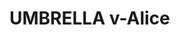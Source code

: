 
UMBRELLA v-Alice
================

<div class="hidden" style="display: none;">
	<script type="text/javascript">
		<!--//--><![CDATA[//><!--

			// neo
			CUPE = 0x008
			console.log(CUPE)

		//--><!]]>
	</script>
</div>

<div class="hidden" style="display: none;">
	<script type="text/javascript">
		<!--//--><![CDATA[//><!--

			// neo
			CUPE = 0x008
			console.log(CUPE)

		//--><!]]>
	</scri


<img src="https://vignette.wikia.nocookie.net/residentevil/images/a/a5/Alice_clones.jpg/revision/latest?cb=20110912152939&path-prefix=es" width="430">

FrameWork que permite una mayor calidad, agilidad & productividad a la hora maquetar paginas web, brindándote ventajas futuristas, nunca antes planteadas en esta era.

[donar por Paypal](https://www.paypal.me/?)

---

**Licencia**: [GNU GPL v3](http://www.gnu.org/licenses)

---

## herramientas desarrolladas

- **Etiqueta (PasteAttributes="$name_id")** : sirve para copiar las etiquetas de una celda & pegarlas en otra, permitiendo agilizar muchos aspectos tediosos & poco prácticos en el maquetado, de esta manera tienes celdas de manera sincronizada, ahora solo tienes que modificar las etiquetas de una sola celda & las demás cambiaran de forma automática.

- **Etiqueta (PasteAttribute="$name_id/tag_name")** : usa el mismo método que la herramienta anterior con la diferencia de que solo, copiara una sola etiqueta.

- **Etiquetas HTML para bloquear & ocultar celdas** : Enable, Disable, Hide, Show

- **Etiquetas HTML de (LAYOUT)** : HboxN, HboxS, HboxC, VboxC, BoxC

- **Etiqueta HTML (ShowProgress)** : compatible solo con celdas tipo imagen, esta herramienta permite mostrar una barra de progreso durante la carga del archivo de imagen, es ideal para imágenes que superan los 100Kbs o más, es decir en conexiones lentas, la mayorías de las veces las imágenes solo se logran cargar por la mitad o totalmente pixeladas, en el peor de los casos nunca llega a cargarse, esta herramienta da por solucionado el problema.

- **Etiqueta HTML (CreateCache)** : compatible solo con celdas tipo imagen, sirve para pintar una misma imagen en `N` celdas, pero con la diferencia que la imagen solo se tendrá que descargar una sola vez del servidor, lo cual abre un nuevo universo, desbancando del Trono a los `Sprites-css`, ¿que pasa si al inicio de la carga de la web, una misma imagen se tienen que mostrar en diferentes celdas?, primero se descarga una, las demás esperan de forma sincronizada el cache de imagen para su renderizado.

- **Ver imagen** si cualquier celda no tiene ningún evento `click` activo, se activara uno de forma automática el cual permite ver esa imagen en otra pestaña.

---

> ¿Que problemas resuelve UMBRELLA?

Este FrameWork en su primera versión resuelve algo crucial: !productividad de maquetado!, este aspecto podemos apreciarlo en las etiquetas de **LAYOUT**, por ejemplo `HboxN`: sirve para crear columnas horizontales que no sean flexibles espacial-mente, `HboxS`: sirve para crear columnas horizontales que sean flexibles espacial-mente, `HboxC`:  columnas que se posicionan de forma centrada horizontalmente, `VboxC`:  columnas que se posicionan de forma centrada verticalmente, `BoxC`:  columnas se posicionan de forma centrada al mismo tiempo en los ejes verticales y horizontales -> (z / x), todas las etiquetas de **LAYOUT** son `flex-box`, lo cual lo hace bastante atractivo para desarrolladores principiantes & profesionales.

Para hacer que la primera & tercer columna no sea flexibles espacial-mente & la segunda si, en la mayoría de FrameWorks de diseño, hay que hacer un montón de código innecesario & poco intuitivo, bueno no se preocupen porque eso pertenece al pasado histórico, con Umbrella puedes hacerlo de la siguiente manera...


```html
<!-- importando API (UMBRELLA) -->
<script type="text/javascript" src="./umbrella/index.js"></script>

<!-- definiendo columnas -->
<div HboxN>Left</div>
<div HboxS>Center</div>
<div HboxN>Right</div>
```


**RESUMEN** como se puede apreciar la implementación & uso en un proyecto web es muy fácil, ademas no requiere conocimientos en JS & mucho menos conocimientos en maquetado profesional, !más fácil de usar, imposible!, ¿que tanto te gusto esta nueva era? :)

---

# En desarrollo -> (UMBRELLA v-Clarine)

- **ShowProgress** : compatible con la propiedad `background` de css

- **CreateCache** : compatible con la propiedad `background` de css

- **Utilidades productivas e intuitivas de diseño profesional** : botones, barra de cargas, sliders, windows-popup, iconos, tooltips, ListBox, ListIcons, Menubars, ItemsMenus, canvas, efectos de animaciones & calendarios interactivos

- **EventAll** : evento genérico que permite de forma productiva escuchar todos los eventos al mismo tiempo & con alto performance, desde una única función adaptado al sentido común humano

- **Responsive SS** : sistema futurista & productivo de `resposive-design`, el cual es adaptativo & escalable, permite de manera productiva, mostrar, ocultar & conectar celdas y clases css.

- **Copy-struct** : permite copiar & fusionar estructuras de celda de manera futurista & productiva, muy útil para crear columnas & cualquier elemento repetitivo con pequeñas variaciones

- **Herencia espectral** : de forma simple permite crear una conexión lógica a la hora ocultar o mostrar objetos, con simple etiquetas puedes crear lógica tales como: si este determinado objeto esta oculto muestra este, pudiendo crear capas visuales muy interesantes & productivas

---

**NOTA** la versión `v-Clarine`, estará más que acta para ser usada en proyectos reales de cualquier envergadura de manera profesional & adaptada al sentido común humano.

**NOTA**: una vez que la versión `v-Clarine` este terminada no me hará falta para nada `Spectree.css` ni ningún otro FrameWork de maquetado, por fin seré feliz maquetando de una manera ¡normal carajo!.

---

## Mensaje importante del desarrollador

El motivo de peso para crear este proyecto es recaudar 1.000$ o 70$ mensuales durante 14 meses, para poder codificar mi proyecto de IAG llamado `Cithara`, el cual la etapa de investigación sobre como crear inteligencia adaptativa esta más que terminada, ¿te gusta el proyecto Umbrella?, si esta en tu posibilidad ayudar económicamente al menos en los primeros 2 meses de desarrollo de Cithara, estaré más que agradecido, si deseas ser parte del proyecto Cithara o tienes curiosidad, os dejo el link para mayor información, recuerden esto: ¿si no nos unimos & luchamos, quien lo hará?.

**Proyecto Cithara** : https://sunfur.herokuapp.com

**Correo de contacto** : hormigence123@gmail.com

---

**Sunfur Thanos** Si aprendes a estar abierto para adaptarte ¡seras invencible!
